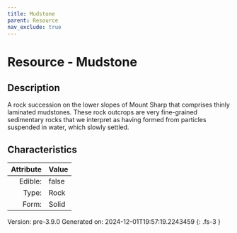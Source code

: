 ```yaml
---
title: Mudstone
parent: Resource
nav_exclude: true
---
```

# Resource - Mudstone

## Description
&#10;  &#9; A rock succession on the lower slopes of Mount Sharp that comprises thinly laminated mudstones. &#10;  &#9; These rock outcrops are very fine-grained sedimentary rocks that we interpret as having formed &#10;  &#9; from particles suspended in water, which slowly settled. &#10;&#9;

## Characteristics

| Attribute      | Value |
|--------:|:------|
|Edible:|false|
|Type:|Rock|
|Form:|Solid|
 



    

Version: pre-3.9.0 Generated on: 2024-12-01T19:57:19.2243459
{: .fs-3 }
